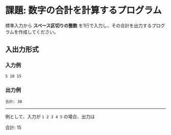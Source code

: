 # 課題: 数字の合計を計算するプログラム

標準入力から **スペース区切りの整数** を1行で入力し、その合計を出力するプログラムを作成してください。  

## 入出力形式

### 入力例
```
5 10 15
```


### 出力例
```
合計: 30
```
---

例として、入力が `1 2 3 4 5` の場合、出力は

合計: 15